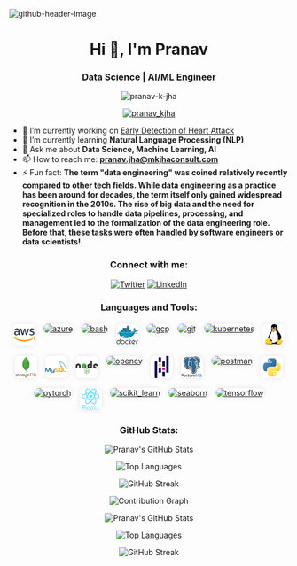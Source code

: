 ![github-header-image](https://github.com/pranav-k-jha/pranav-k-jha/assets/61943097/2b33fd26-1ce8-4dd1-8d66-1937f5181f40) 


<!--<p align="center"><img width="712" alt="Screenshot 2024-06-06 at 11 09 15 PM" src="https://github.com/pranav-k-jha/pranav-k-jha/assets/61943097/5d8f304a-2806-4de8-89cd-f883c32db407"></p>-->

<h1 align="center">Hi 👋, I'm Pranav</h1>
<h3 align="center">Data Science | AI/ML Engineer</h3>

<p align="center"> <img src="https://komarev.com/ghpvc/?username=pranav-k-jha&label=Profile%20views&color=0e75b6&style=flat" alt="pranav-k-jha" /> </p>

<p align="center"> <a href="https://twitter.com/pranav_kjha" target="blank"><img src="https://img.shields.io/twitter/follow/pranav_kjha?logo=twitter&style=for-the-badge" alt="pranav_kjha" /></a> </p>

- 🔭 I’m currently working on [Early Detection of Heart Attack](https://www.kaggle.com/code/pranavjha24/early-detection-of-heart-attack)
- 🌱 I’m currently learning **Natural Language Processing (NLP)**
- 💬 Ask me about **Data Science, Machine Learning, AI**
- 📫 How to reach me: **pranav.jha@mkjhaconsult.com**
- ⚡ Fun fact: **The term "data engineering" was coined relatively recently compared to other tech fields. While data engineering as a practice has been around for decades, the term itself only gained widespread recognition in the 2010s. The rise of big data and the need for specialized roles to handle data pipelines, processing, and management led to the formalization of the data engineering role. Before that, these tasks were often handled by software engineers or data scientists!**

<h3 align="center">Connect with me:</h3>
<p align="center">
  <a href="https://twitter.com/pranav_kjha" target="blank"><img src="https://raw.githubusercontent.com/rahuldkjain/github-profile-readme-generator/master/src/images/icons/Social/twitter.svg" alt="Twitter" height="30" width="40" /></a>
  <a href="https://linkedin.com/in/pkrjha" target="blank"><img src="https://raw.githubusercontent.com/rahuldkjain/github-profile-readme-generator/master/src/images/icons/Social/linked-in-alt.svg" alt="LinkedIn" height="30" width="40" /></a>
</p>


<!-- Languages and Tools Header -->
<h3 align="center" style="margin-bottom: 20px;">Languages and Tools:</h3>

<!-- Icons Section -->
<p align="center" style="display: flex; flex-wrap: wrap; justify-content: center; gap: 15px;">
  <a href="https://aws.amazon.com" target="_blank" rel="noreferrer" style="display: inline-block; transition: transform 0.3s;">
    <img src="https://raw.githubusercontent.com/devicons/devicon/master/icons/amazonwebservices/amazonwebservices-original-wordmark.svg" alt="aws" width="40" height="40" style="border-radius: 8px; box-shadow: 0 0 10px rgba(0, 0, 0, 0.1);"/>
  </a>
  <a href="https://azure.microsoft.com/en-in/" target="_blank" rel="noreferrer" style="display: inline-block; transition: transform 0.3s;">
    <img src="https://www.vectorlogo.zone/logos/microsoft_azure/microsoft_azure-icon.svg" alt="azure" width="40" height="40" style="border-radius: 8px; box-shadow: 0 0 10px rgba(0, 0, 0, 0.1);"/>
  </a>
  <a href="https://www.gnu.org/software/bash/" target="_blank" rel="noreferrer" style="display: inline-block; transition: transform 0.3s;">
    <img src="https://www.vectorlogo.zone/logos/gnu_bash/gnu_bash-icon.svg" alt="bash" width="40" height="40" style="border-radius: 8px; box-shadow: 0 0 10px rgba(0, 0, 0, 0.1);"/>
  </a>
  <a href="https://www.docker.com/" target="_blank" rel="noreferrer" style="display: inline-block; transition: transform 0.3s;">
    <img src="https://raw.githubusercontent.com/devicons/devicon/master/icons/docker/docker-original-wordmark.svg" alt="docker" width="40" height="40" style="border-radius: 8px; box-shadow: 0 0 10px rgba(0, 0, 0, 0.1);"/>
  </a>
  <a href="https://cloud.google.com" target="_blank" rel="noreferrer" style="display: inline-block; transition: transform 0.3s;">
    <img src="https://www.vectorlogo.zone/logos/google_cloud/google_cloud-icon.svg" alt="gcp" width="40" height="40" style="border-radius: 8px; box-shadow: 0 0 10px rgba(0, 0, 0, 0.1);"/>
  </a>
  <a href="https://git-scm.com/" target="_blank" rel="noreferrer" style="display: inline-block; transition: transform 0.3s;">
    <img src="https://www.vectorlogo.zone/logos/git-scm/git-scm-icon.svg" alt="git" width="40" height="40" style="border-radius: 8px; box-shadow: 0 0 10px rgba(0, 0, 0, 0.1);"/>
  </a>
  <a href="https://kubernetes.io" target="_blank" rel="noreferrer" style="display: inline-block; transition: transform 0.3s;">
    <img src="https://www.vectorlogo.zone/logos/kubernetes/kubernetes-icon.svg" alt="kubernetes" width="40" height="40" style="border-radius: 8px; box-shadow: 0 0 10px rgba(0, 0, 0, 0.1);"/>
  </a>
  <a href="https://www.linux.org/" target="_blank" rel="noreferrer" style="display: inline-block; transition: transform 0.3s;">
    <img src="https://raw.githubusercontent.com/devicons/devicon/master/icons/linux/linux-original.svg" alt="linux" width="40" height="40" style="border-radius: 8px; box-shadow: 0 0 10px rgba(0, 0, 0, 0.1);"/>
  </a>
  <a href="https://www.mongodb.com/" target="_blank" rel="noreferrer" style="display: inline-block; transition: transform 0.3s;">
    <img src="https://raw.githubusercontent.com/devicons/devicon/master/icons/mongodb/mongodb-original-wordmark.svg" alt="mongodb" width="40" height="40" style="border-radius: 8px; box-shadow: 0 0 10px rgba(0, 0, 0, 0.1);"/>
  </a>
  <a href="https://www.mysql.com/" target="_blank" rel="noreferrer" style="display: inline-block; transition: transform 0.3s;">
    <img src="https://raw.githubusercontent.com/devicons/devicon/master/icons/mysql/mysql-original-wordmark.svg" alt="mysql" width="40" height="40" style="border-radius: 8px; box-shadow: 0 0 10px rgba(0, 0, 0, 0.1);"/>
  </a>
  <a href="https://nodejs.org" target="_blank" rel="noreferrer" style="display: inline-block; transition: transform 0.3s;">
    <img src="https://raw.githubusercontent.com/devicons/devicon/master/icons/nodejs/nodejs-original-wordmark.svg" alt="nodejs" width="40" height="40" style="border-radius: 8px; box-shadow: 0 0 10px rgba(0, 0, 0, 0.1);"/>
  </a>
  <a href="https://opencv.org/" target="_blank" rel="noreferrer" style="display: inline-block; transition: transform 0.3s;">
    <img src="https://www.vectorlogo.zone/logos/opencv/opencv-icon.svg" alt="opencv" width="40" height="40" style="border-radius: 8px; box-shadow: 0 0 10px rgba(0, 0, 0, 0.1);"/>
  </a>
  <a href="https://pandas.pydata.org/" target="_blank" rel="noreferrer" style="display: inline-block; transition: transform 0.3s;">
    <img src="https://raw.githubusercontent.com/devicons/devicon/2ae2a900d2f041da66e950e4d48052658d850630/icons/pandas/pandas-original.svg" alt="pandas" width="40" height="40" style="border-radius: 8px; box-shadow: 0 0 10px rgba(0, 0, 0, 0.1);"/>
  </a>
  <a href="https://www.postgresql.org" target="_blank" rel="noreferrer" style="display: inline-block; transition: transform 0.3s;">
    <img src="https://raw.githubusercontent.com/devicons/devicon/master/icons/postgresql/postgresql-original-wordmark.svg" alt="postgresql" width="40" height="40" style="border-radius: 8px; box-shadow: 0 0 10px rgba(0, 0, 0, 0.1);"/>
  </a>
  <a href="https://postman.com" target="_blank" rel="noreferrer" style="display: inline-block; transition: transform 0.3s;">
    <img src="https://www.vectorlogo.zone/logos/getpostman/getpostman-icon.svg" alt="postman" width="40" height="40" style="border-radius: 8px; box-shadow: 0 0 10px rgba(0, 0, 0, 0.1);"/>
  </a>
  <a href="https://www.python.org" target="_blank" rel="noreferrer" style="display: inline-block; transition: transform 0.3s;">
    <img src="https://raw.githubusercontent.com/devicons/devicon/master/icons/python/python-original.svg" alt="python" width="40" height="40" style="border-radius: 8px; box-shadow: 0 0 10px rgba(0, 0, 0, 0.1);"/>
  </a>
  <a href="https://pytorch.org/" target="_blank" rel="noreferrer" style="display: inline-block; transition: transform 0.3s;">
    <img src="https://www.vectorlogo.zone/logos/pytorch/pytorch-icon.svg" alt="pytorch" width="40" height="40" style="border-radius: 8px; box-shadow: 0 0 10px rgba(0, 0, 0, 0.1);"/>
  </a>
  <a href="https://reactjs.org/" target="_blank" rel="noreferrer" style="display: inline-block; transition: transform 0.3s;">
    <img src="https://raw.githubusercontent.com/devicons/devicon/master/icons/react/react-original-wordmark.svg" alt="react" width="40" height="40" style="border-radius: 8px; box-shadow: 0 0 10px rgba(0, 0, 0, 0.1);"/>
  </a>
  <a href="https://scikit-learn.org/" target="_blank" rel="noreferrer" style="display: inline-block; transition: transform 0.3s;">
    <img src="https://upload.wikimedia.org/wikipedia/commons/0/05/Scikit_learn_logo_small.svg" alt="scikit_learn" width="40" height="40" style="border-radius: 8px; box-shadow: 0 0 10px rgba(0, 0, 0, 0.1);"/>
  </a>
  <a href="https://seaborn.pydata.org/" target="_blank" rel="noreferrer" style="display: inline-block; transition: transform 0.3s;">
    <img src="https://seaborn.pydata.org/_images/logo-mark-lightbg.svg" alt="seaborn" width="40" height="40" style="border-radius: 8px; box-shadow: 0 0 10px rgba(0, 0, 0, 0.1);"/>
  </a>
  <a href="https://www.tensorflow.org" target="_blank" rel="noreferrer" style="display: inline-block; transition: transform 0.3s;">
    <img src="https://www.vectorlogo.zone/logos/tensorflow/tensorflow-icon.svg" alt="tensorflow" width="40" height="40" style="border-radius: 8px; box-shadow: 0 0 10px rgba(0, 0, 0, 0.1);"/>
  </a>
</p>
<h3 align="center">GitHub Stats:</h3>
<p align="center">
  <img src="https://github-readme-stats.vercel.app/api?username=pranav-k-jha&show_icons=true&hide_title=true&count_private=true&hide=prs&theme=radical" alt="Pranav's GitHub Stats" />
</p>

<p align="center">
  <img src="https://github-readme-stats.vercel.app/api/top-langs?username=pranav-k-jha&layout=compact&theme=radical" alt="Top Languages" />
</p>

<p align="center">
  <img src="https://github-readme-streak-stats.herokuapp.com/?user=pranav-k-jha&theme=radical" alt="GitHub Streak" />
</p>

<p align="center">
  <img src="https://github-contribs.vercel.app/api?username=pranav-k-jha&theme=radical" alt="Contribution Graph" />
</p>

<p align="center">
  <img src="https://github-readme-stats.vercel.app/api?username=pranav-k-jha&show_icons=true&hide_title=true&count_private=true&theme=radical" alt="Pranav's GitHub Stats" />
</p>

<p align="center">
  <img src="https://github-readme-stats.vercel.app/api/top-langs?username=pranav-k-jha&layout=compact&theme=radical" alt="Top Languages" />
</p>

<p align="center">
  <img src="https://github-readme-streak-stats.herokuapp.com/?user=pranav-k-jha&theme=radical" alt="GitHub Streak" />
</p>

